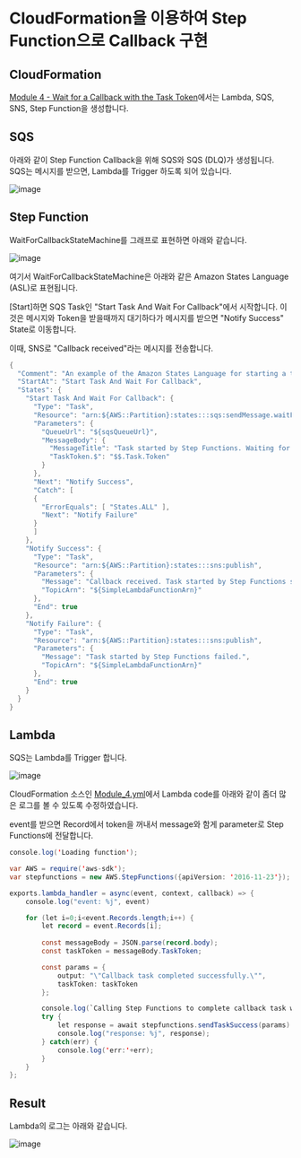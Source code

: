 # CloudFormation을 이용하여 Step Function으로 Callback 구현

## CloudFormation

[Module 4 - Wait for a Callback with the Task Token](https://github.com/kyopark2014/aws-step-functions/blob/main/cloudformation/module_4.yml)에서는 Lambda, SQS, SNS, Step Function을 생성합니다. 

## SQS 

아래와 같이 Step Function Callback을 위해 SQS와 SQS (DLQ)가 생성됩니다. SQS는 메시지를 받으면, Lambda를 Trigger 하도록 되어 있습니다. 

![image](https://user-images.githubusercontent.com/52392004/174437479-ac721dc9-e13d-4004-bf68-277e8a37f4eb.png)


## Step Function

WaitForCallbackStateMachine를 그래프로 표현하면 아래와 같습니다. 

![image](https://user-images.githubusercontent.com/52392004/174436885-8d71ae5d-f506-4ded-8e85-57fbea6b8b49.png)

여기서 WaitForCallbackStateMachine은 아래와 같은 Amazon States Language (ASL)로 표현됩니다. 

[Start]하면 SQS Task인 "Start Task And Wait For Callback"에서 시작합니다. 이것은 메시지와 Token을 받을때까지 대기하다가 메시지를 받으면 "Notify Success" State로 이동합니다. 

이때, SNS로 "Callback received"라는 메시지를 전송합니다. 

```java
{
  "Comment": "An example of the Amazon States Language for starting a task and waiting for a callback.",
  "StartAt": "Start Task And Wait For Callback",
  "States": {
    "Start Task And Wait For Callback": {
      "Type": "Task",
      "Resource": "arn:${AWS::Partition}:states:::sqs:sendMessage.waitForTaskToken",
      "Parameters": {
        "QueueUrl": "${sqsQueueUrl}",
        "MessageBody": {
          "MessageTitle": "Task started by Step Functions. Waiting for callback with task token.",
          "TaskToken.$": "$$.Task.Token"
        }
      },
      "Next": "Notify Success",
      "Catch": [
      {
        "ErrorEquals": [ "States.ALL" ],
        "Next": "Notify Failure"
      }
      ]
    },
    "Notify Success": {
      "Type": "Task",
      "Resource": "arn:${AWS::Partition}:states:::sns:publish",
      "Parameters": {
        "Message": "Callback received. Task started by Step Functions succeeded.",
        "TopicArn": "${SimpleLambdaFunctionArn}"
      },
      "End": true
    },
    "Notify Failure": {
      "Type": "Task",
      "Resource": "arn:${AWS::Partition}:states:::sns:publish",
      "Parameters": {
        "Message": "Task started by Step Functions failed.",
        "TopicArn": "${SimpleLambdaFunctionArn}"
      },
      "End": true
    }
  }
}
```



## Lambda 

SQS는 Lambda를 Trigger 합니다. 

![image](https://user-images.githubusercontent.com/52392004/174436686-688f8aaa-0717-452d-8fae-762e1dbad5b9.png)


CloudFormation 소스인 [Module_4.yml](https://github.com/kyopark2014/aws-step-functions/blob/main/cloudformation/module_4.yml)에서 Lambda code를 아래와 같이 좀더 많은 로그를 볼 수 있도록 수정하였습니다. 

event를 받으면 Record에서 token을 꺼내서 message와 함게 parameter로 Step Functions에 전달합니다. 

```java
console.log('Loading function');

var AWS = require('aws-sdk');
var stepfunctions = new AWS.StepFunctions({apiVersion: '2016-11-23'});

exports.lambda_handler = async(event, context, callback) => {
    console.log("event: %j", event)

    for (let i=0;i<event.Records.length;i++) {
        let record = event.Records[i];
        
        const messageBody = JSON.parse(record.body);
        const taskToken = messageBody.TaskToken;

        const params = {
            output: "\"Callback task completed successfully.\"",
            taskToken: taskToken
        };

        console.log(`Calling Step Functions to complete callback task with params ${JSON.stringify(params)}`);
        try {
            let response = await stepfunctions.sendTaskSuccess(params).promise();
            console.log("response: %j", response);
        } catch(err) {
            console.log('err:'+err);
        }
    }
};

```


## Result

Lambda의 로그는 아래와 같습니다.

![image](https://user-images.githubusercontent.com/52392004/174438005-430c958b-c96d-4230-9ce5-1203876a36ec.png)
